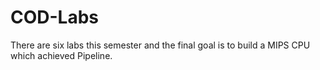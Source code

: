 # COD-Labs
There are six labs this semester and the final goal is to build a MIPS CPU which achieved Pipeline.
